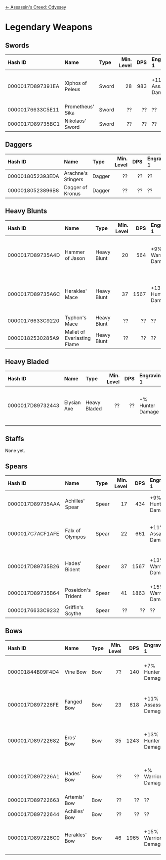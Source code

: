 <!-- TITLE: Legendary Weapons -->

[&larr; Assassin's Creed: Odyssey](/odyssey)

# Legendary Weapons

## Swords

Hash ID | Name | Type | Min. Level | DPS | Engraving 1 | Engraving 2 | Engraving 3
:--- | :--- | :--- | ---:  | ---: | :--- | :--- | :---
0000017D897391EA | Xiphos of Peleus | Sword | 28 | 983 | +11% Assassin Damage | +12% Adrenaline per CRIT | +20% Damage with Rush Assassinate Ability
00000176633C5E11 | Prometheus' Sika | Sword | ?? | ?? | ?? | ?? | ??
0000017D89735BC1 | Nikolaos' Sword | Sword | ?? | ?? | ?? | ?? | ??

## Daggers

Hash ID | Name | Type | Min. Level | DPS | Engraving 1 | Engraving 2 | Engraving 3
:--- | :--- | :--- | ---:  | ---: | :--- | :--- | :---
0000018052393EDA | Arachne's Stingers | Dagger | ?? | ?? | ?? | ?? | ??
00000180523896B8 | Dagger of Kronus | Dagger | ?? | ?? | ?? | ?? | ??

## Heavy Blunts

Hash ID | Name | Type | Min. Level | DPS | Engraving 1 | Engraving 2 | Engraving 3
:--- | :--- | :--- | ---:  | ---: | :--- | :--- | :---
0000017D89735A4D | Hammer of Jason | Heavy Blunt | 20 | 564 | +9% Warrior Damage | +6% Damage with Heavy Blunt Weapons | +20% Damage with Shield Break Ability
0000017D89735A6C | Herakles' Mace | Heavy Blunt | 37 | 1567 | +13% Hunter Damage | +12% Adrenaline per Hit | +40% Damage with Bows when Above Target
00000176633C9220 | Typhon's Mace | Heavy Blunt | ?? | ?? | ?? | ?? | ??
00000182530285A9 | Mallet of Everlasting Flame | Heavy Blunt | ?? | ?? | ?? | ?? | ??

## Heavy Bladed

Hash ID | Name | Type | Min. Level | DPS | Engraving 1 | Engraving 2 | Engraving 3
:--- | :--- | :--- | ---:  | ---: | :--- | :--- | :---
0000017D89732443 | Elysian Axe | Heavy Bladed | ?? | ?? | +% Hunter Damage | +% All Damage | +20% Damage with Rain of Destruction Ability

## Staffs

None yet.

## Spears

Hash ID | Name | Type | Min. Level | DPS | Engraving 1 | Engraving 2 | Engraving 3
:--- | :--- | :--- | ---:  | ---: | :--- | :--- | :---
0000017D89735AAA | Achilles' Spear | Spear | 17 | 434 | +9% Hunter Damage | +12% Damage with Spears | +20% Damage with Multi-Shot Ability
0000017C7ACF1AFE | Falx of Olympos | Spear | 22 | 661 | +11% Assassin Damage | +20% Adrenaline per CRIT | +100% Damage but Health Capped to 25%
0000017D89735B26 | Hades' Bident | Spear | 37 | 1567 | +13% Warrior Damage | +20% CRIT Damage | +20% Damage with Ring of Chaos Ability
0000017D89735B64 | Poseidon's Trident | Spear | 41 | 1863 | +15% Warrior Damage | +25% CRIT Damage | Breathe Underwater
00000176633C9232 | Griffin's Scythe | Spear | ?? | ?? | ?? | ?? | ??

## Bows

Hash ID | Name | Type | Min. Level | DPS | Engraving 1 | Engraving 2 | Engraving 3
:--- | :--- | :--- | ---:  | ---: | :--- | :--- | :---
000001844B09F4D4 | Vine Bow | Bow | 7? | 140 | +7% Hunter Damage | +3% Damage with Bows on Distant Targets | +25% Hunter Damage but -15% Armor
0000017D897226FE | Fanged Bow | Bow | 23 | 618 | +11% Assassin Damage | +12% Poison Damage | Basic Arrows become Poison Arrows
0000017D89722682 | Eros' Bow | Bow | 35 | 1243 | +13% Hunter Damage | +15% Adrenaline per Hit | +50% Chance to not Consume Special Arrows
0000017D897226A1 | Hades' Bow | Bow | ?? | ?? | +% Warrior Damage | +% Fire Damage| Basic Arrows become Fire Arrows
0000017D89722663 | Artemis' Bow | Bow | ?? | ?? | ?? | ?? | ??
0000017D89722644 | Achilles' Bow | Bow | ?? | ?? | ?? | ?? | ??
0000017D897226C0 | Herakles' Bow | Bow | 46 | 1965 | +15% Warrior Damage | +10% Damage with Bow Charged Shot | +20% Damage with Bull Rush Ability
